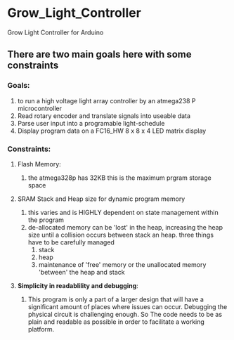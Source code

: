 # Grow_Light_Controller
Grow Light Controller for Arduino

## There are two main goals here with some constraints
### Goals:
1. to run a high voltage light array controller by an atmega238 P microcontroller 
2. Read rotary encoder and translate signals into useable data
3. Parse user input into a programable light-schedule 
4. Display program data on a FC16_HW  8 x 8 x 4 LED matrix display 

### Constraints:
1. Flash Memory: 
    1. the atmega328p has 32KB this is the maximum prgram storage space
2. SRAM Stack and Heap size for dynamic program memory
    1. this varies and is HIGHLY dependent on state management within the program
    2. de-allocated memory can be 'lost' in the heap, increasing the heap size until a collision occurs between stack an heap. three things have to be carefully managed
        1. stack
        2. heap
        3. maintenance of 'free' memory or the unallocated memory 'between' the heap and stack

3. **Simplicity in readablility and debugging**:
    1. This program is only a part of a larger design that will have a significant amount of places where issues can occur. Debugging the physical circuit is challenging enough. So The code needs to be as plain and readable as possible in order to facilitate a working platform.

